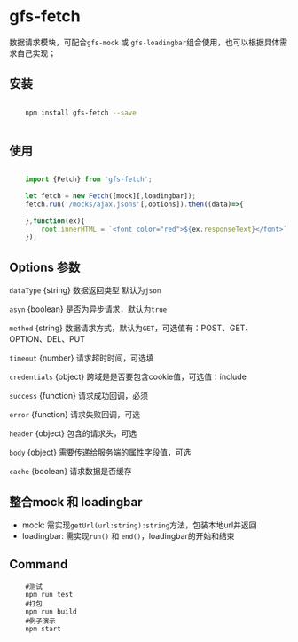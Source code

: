 # gfs-fetch

数据请求模块，可配合`gfs-mock` 或 `gfs-loadingbar`组合使用，也可以根据具体需求自己实现；

## 安装

```bash

	npm install gfs-fetch --save
	
```

## 使用

```js

	import {Fetch} from 'gfs-fetch';
	
	let fetch = new Fetch([mock][,loadingbar]);
	fetch.run('/mocks/ajax.jsons'[,options]).then((data)=>{
    	
    },function(ex){
        root.innerHTML = `<font color="red">${ex.responseText}</font>`;
    });

```

## Options 参数

`dataType`	{string} 数据返回类型 默认为`json`		
									
`asyn`  {boolean} 是否为异步请求，默认为`true`
													
`method`  {string} 数据请求方式，默认为`GET`，可选值有：POST、GET、OPTION、DEL、PUT	
								
`timeout`  {number} 请求超时时间，可选填	
							
`credentials`  {object} 跨域是是否要包含cookie值，可选值：include
									
`success`  {function} 请求成功回调，必须	
							
`error`  {function} 请求失败回调，可选	
								
`header` {object} 包含的请求头，可选	
								
`body` {object} 需要传递给服务端的属性字段值，可选
										
`cache` {boolean} 请求数据是否缓存	
										


## 整合mock 和 loadingbar

- mock: 需实现`getUrl(url:string):string`方法，包装本地url并返回					
- loadingbar: 需实现`run()` 和 `end()`，loadingbar的开始和结束

## Command

```
	#测试	
	npm run test	
	#打包	
	npm run build	
	#例子演示	
	npm start
```


